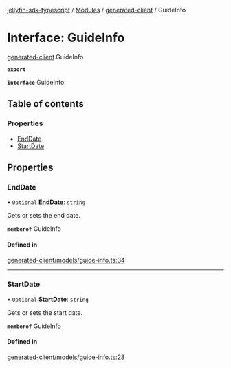 [jellyfin-sdk-typescript](../README.md) / [Modules](../modules.md) / [generated-client](../modules/generated_client.md) / GuideInfo

# Interface: GuideInfo

[generated-client](../modules/generated_client.md).GuideInfo

**`export`**

**`interface`** GuideInfo

## Table of contents

### Properties

- [EndDate](generated_client.GuideInfo.md#enddate)
- [StartDate](generated_client.GuideInfo.md#startdate)

## Properties

### EndDate

• `Optional` **EndDate**: `string`

Gets or sets the end date.

**`memberof`** GuideInfo

#### Defined in

[generated-client/models/guide-info.ts:34](https://github.com/thornbill/jellyfin-sdk-typescript/blob/46678c1/src/generated-client/models/guide-info.ts#L34)

___

### StartDate

• `Optional` **StartDate**: `string`

Gets or sets the start date.

**`memberof`** GuideInfo

#### Defined in

[generated-client/models/guide-info.ts:28](https://github.com/thornbill/jellyfin-sdk-typescript/blob/46678c1/src/generated-client/models/guide-info.ts#L28)
